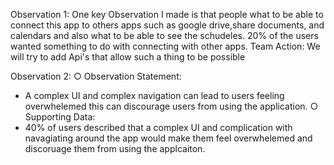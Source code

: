 Observation 1:
One key Observation I made is that people what to be able to connect this app to others apps such as google drive,share documents, and calendars  and also what to be able to see the schudeles. 20% of the users wanted something to do with connecting with other apps.
Team Action:
We will try to add Api's that allow such a thing to be possible 

Observation 2:
○ Observation Statement:
  - A complex UI and complex navigation can lead to users feeling overwhelemed this
    can discourage users from using the application.
○ Supporting Data:
  - 40% of users described that a complex UI and complication with navagiating
    around the app would make them feel overwhelemed and discoruage them from using the applcaiton.



